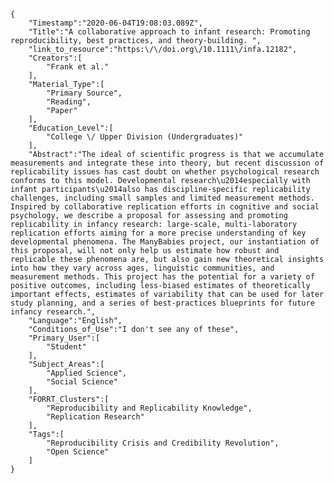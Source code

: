 
    {
        "Timestamp":"2020-06-04T19:08:03.089Z",
        "Title":"A collaborative approach to infant research: Promoting reproducibility, best practices, and theory-building. ",
        "link_to_resource":"https:\/\/doi.org\/10.1111\/infa.12182",
        "Creators":[
            "Frank et al."
        ],
        "Material_Type":[
            "Primary Source",
            "Reading",
            "Paper"
        ],
        "Education_Level":[
            "College \/ Upper Division (Undergraduates)"
        ],
        "Abstract":"The ideal of scientific progress is that we accumulate measurements and integrate these into theory, but recent discussion of replicability issues has cast doubt on whether psychological research conforms to this model. Developmental research\u2014especially with infant participants\u2014also has discipline-specific replicability challenges, including small samples and limited measurement methods. Inspired by collaborative replication efforts in cognitive and social psychology, we describe a proposal for assessing and promoting replicability in infancy research: large-scale, multi-laboratory replication efforts aiming for a more precise understanding of key developmental phenomena. The ManyBabies project, our instantiation of this proposal, will not only help us estimate how robust and replicable these phenomena are, but also gain new theoretical insights into how they vary across ages, linguistic communities, and measurement methods. This project has the potential for a variety of positive outcomes, including less-biased estimates of theoretically important effects, estimates of variability that can be used for later study planning, and a series of best-practices blueprints for future infancy research.",
        "Language":"English",
        "Conditions_of_Use":"I don't see any of these",
        "Primary_User":[
            "Student"
        ],
        "Subject_Areas":[
            "Applied Science",
            "Social Science"
        ],
        "FORRT_Clusters":[
            "Reproducibility and Replicability Knowledge",
            "Replication Research"
        ],
        "Tags":[
            "Reproducibility Crisis and Credibility Revolution",
            "Open Science"
        ]
    }
